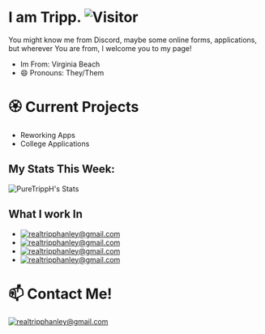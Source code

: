 #  I am Tripp.  ![Visitor](https://visitor-badge.laobi.icu/badge?page_id=PureTrippH)
You might know me from Discord, maybe some online forms, applications, but wherever You are from, I welcome you to my page!
- Im From: Virginia Beach
- 😄 Pronouns: They/Them


# 🏵 Current Projects
- Reworking Apps
- College Applications 

## My Stats This Week:
![PureTrippH's Stats](https://github-readme-stats.vercel.app/api/wakatime?username=@Gem)

## What I work In
- <a href="mailto:realtripphanley@gmail.com">![realtripphanley@gmail.com](https://img.shields.io/badge/C%2B%2B-00599C?style=for-the-badge&logo=c%2B%2B&logoColor=white)</a> 
- <a href="mailto:realtripphanley@gmail.com">![realtripphanley@gmail.com](https://img.shields.io/badge/Node.js-43853D?style=for-the-badge&logo=node.js&logoColor=white)</a> 
- <a href="mailto:realtripphanley@gmail.com">![realtripphanley@gmail.com](https://img.shields.io/badge/React-20232A?style=for-the-badge&logo=react&logoColor=61DAFB)</a> 
- <a href="mailto:realtripphanley@gmail.com">![realtripphanley@gmail.com](https://img.shields.io/badge/Java-ED8B00?style=for-the-badge&logo=java&logoColor=white)</a> 


# 📫 Contact Me!
 <a href="mailto:realtripphanley@gmail.com">![realtripphanley@gmail.com](https://img.shields.io/badge/Gmail-D14836?style=for-the-badge&logo=gmail&logoColor=white)</a> 

<!--
**PureTrippH/PureTrippH** is a ✨ _special_ ✨ repository because its `README.md` (this file) appears on your GitHub profile.

Here are some ideas to get you started:



- 👯 I’m looking to collaborate on ...
- 🤔 I’m looking for help with ...
- 💬 Ask me about ...

 ...
- ⚡ Fun fact: ...
-->
